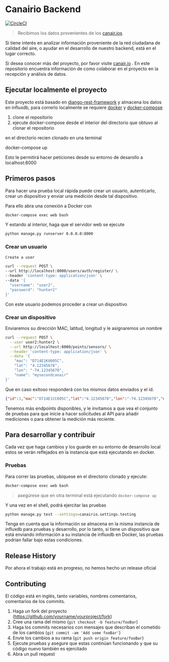 # Canairio Backend

[![CircleCI](https://circleci.com/gh/kike-canaries/canairio_backend.svg?style=svg)](https://circleci.com/gh/kike-canaries/canairio_backend)

> Recibimos los datos provenientes de los [canair.ios](https://canair.io)

Si tiene interés en analizar información proveniente de la red ciudadana de calidad del aire,
o ayudar en el desarrollo de nuestro backend, está en el lugar correcto.

Si desea conocer más del proyecto, por favor visite [canair.io](https://canair.io) .  En este repositorio
encuentra información de como colaborar en el proyecto en la recepción y análisis de datos.

## Ejecutar localmente el proyecto

Este proyecto está basado en [django-rest-framework](https://www.django-rest-framework.org/) y almacena los datos en influxdb, para correrlo localmente
se requiere [docker](https://www.docker.com/) y [docker-compose](https://docs.docker.com/compose/install/)

1. clone el repositorio
2. ejecute docker-compose desde el interior del directorio que obtuvo al clonar el repositorio

en el directorio recien clonado en una terminal

docker-compose up

Esto le permitirá hacer peticiones desde su entorno de desarollo a localhost:8000

## Primeros pasos

Para hacer una prueba local rápida puede crear un usuario, autenticarlo,
crear un dispositivo y enviar una medición desde tal dispositivo.

Para ello abra una conexión a Docker con

```bash
docker-compose exec web bash
```

Y estando al interior, haga que el servidor web se ejecute

```bash
python manage.py runserver 0.0.0.0:8000
```

### Crear un usuario

```bash
Create a user

curl --request POST \
--url http://localhost:8000/users/auth/register/ \
--header 'content-type: application/json' \
--data '{
  "username": "user2",
  "password": "hunter2"
}'
```

Con este usuario podemos proceder a crear un dispositivo

### Crear un dispositivo

Enviaremos su dirección MAC, latitud, longitud y le asignaremos un nombre

```bash
curl --request POST \
  --user user2:hunter2 \
  --url http://localhost:8000/points/sensors/ \
  --header 'content-type: application/json' \
  --data '{
    "mac": "D714E1KU605C",
    "lat": "4.12345678",
    "lon": "-74.12345678",
    "name": "mysecondcanair"
}'
```

Que en caso exitoso responderá con los mismos datos enviados y el id.

```json
{"id":1,"mac":"D714E1CC605C","lat":"4.12345678","lon":"-74.12345678","name":"myhomecanair"}
```

Tenemos más endpoints disponibles, y le invitamos a que vea el conjunto
de pruebas para que inicie a hacer solicitudes al API para añadir mediciones
o para obtener la medición más reciente.

## Para desarrollar y contribuir

Cada vez que haga cambios y los guarde en su entorno de desarrollo local estos
se verán reflejados en la instancia que está ejecutando en docker.

### Pruebas

Para correr las pruebas, ubíquese en el directorio clonado y ejecute:

```bash
docker-compose exec web bash
```

>asegúrese que en otra terminal está ejecutando `docker-compose up`

Y una vez en el shell, podrá ejercitar las pruebas

```bash
python manage.py test --settings=canairio.settings.testing
```

Tenga en cuenta que la información se almacena en la misma instancia de
influxdb para pruebas y desarrollo, por lo tanto, si tiene un dispositivo
que está enviando información a su instancia de influxdb en Docker, las
pruebas podrían fallar bajo estas condiciones.

## Release History

Por ahora el trabajo está en progreso, no hemos hecho un release oficial

## Contributing

El código está en inglés, tanto variables, nombres comentarios, comentarios de
los commits.

1. Haga un fork del proyecto (<https://github.com/yourname/yourproject/fork>)
1. Cree una rama del mismo (`git checkout -b feature/fooBar`)
1. Haga los commits necesarios con mensajes que describan el cometido de los cambios (`git commit -am 'Add some fooBar'`)
1. Envíe los cambios a su rama (`git push origin feature/fooBar`)
1. Ejecute pruebas y asegure que estas continúan funcionando y que su código nuevo
también es ejercitado
1. Abra un pull request
